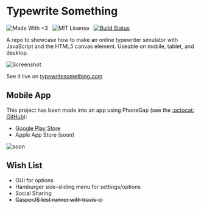 # Typewrite Something

![Made With <3](http://img.shields.io/badge/madewith-<3-pink.svg?style=flat)
&nbsp;
![MIT License](http://img.shields.io/badge/license-MIT-lightgrey.svg)
&nbsp;
[![Build Status](https://travis-ci.org/bozdoz/typewritesomething.svg?branch=master)](https://travis-ci.org/bozdoz/typewritesomething)

A repo to showcase how to make an online typewriter simulator with JavaScript and the HTML5 canvas element. Useable on mobile, tablet, and desktop.

![Screenshot](http://imgur.com/UtYegLY.png)

See it live on [typewritesomething.com](http://typewritesomething.com)

## Mobile App

This project has been made into an app using PhoneGap (see the [:octocat: GitHub](https://github.com/bozdoz/phonegap-typewritesomething)):

- [Google Play Store](https://play.google.com/store/apps/details?id=com.phonegap.typewritesomething)
- Apple App Store (soon)

![soon](https://render.bitstrips.com/v2/cpanel/8736524-173281661_42-s1-v1.png?transparent=1&palette=1)

## Wish List

- GUI for options
- Hamburger side-sliding menu for settings/options
- Social Sharing
- ~~CasperJS test runner with travis-ci~~
